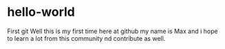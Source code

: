 # hello-world
First git
Well this is my first time here at github my name is Max and i hope to learn a lot from this community nd contribute as well.
